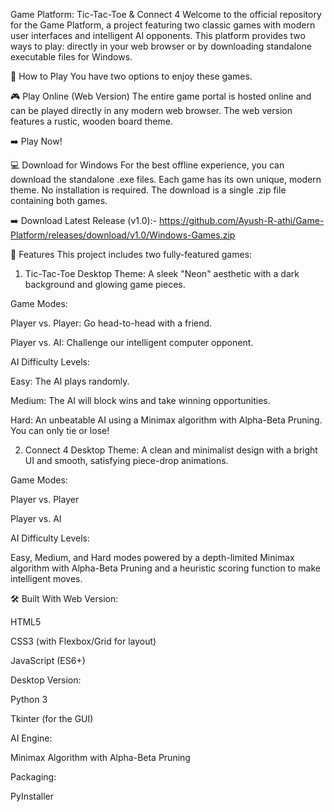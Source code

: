 Game Platform: Tic-Tac-Toe & Connect 4
Welcome to the official repository for the Game Platform, a project featuring two classic games with modern user interfaces and intelligent AI opponents. This platform provides two ways to play: directly in your web browser or by downloading standalone executable files for Windows.


🚀 How to Play
You have two options to enjoy these games.

🎮 Play Online (Web Version)
The entire game portal is hosted online and can be played directly in any modern web browser. The web version features a rustic, wooden board theme.

➡️ Play Now! <!-- This is your likely GitHub Pages URL. Update if it's different. -->

💻 Download for Windows
For the best offline experience, you can download the standalone .exe files. Each game has its own unique, modern theme. No installation is required. The download is a single .zip file containing both games.

➡️ Download Latest Release (v1.0):- https://github.com/Ayush-R-athi/Game-Platform/releases/download/v1.0/Windows-Games.zip

🌟 Features
This project includes two fully-featured games:

1. Tic-Tac-Toe
Desktop Theme: A sleek "Neon" aesthetic with a dark background and glowing game pieces.

Game Modes:

Player vs. Player: Go head-to-head with a friend.

Player vs. AI: Challenge our intelligent computer opponent.

AI Difficulty Levels:

Easy: The AI plays randomly.

Medium: The AI will block wins and take winning opportunities.

Hard: An unbeatable AI using a Minimax algorithm with Alpha-Beta Pruning. You can only tie or lose!

2. Connect 4
Desktop Theme: A clean and minimalist design with a bright UI and smooth, satisfying piece-drop animations.

Game Modes:

Player vs. Player

Player vs. AI

AI Difficulty Levels:

Easy, Medium, and Hard modes powered by a depth-limited Minimax algorithm with Alpha-Beta Pruning and a heuristic scoring function to make intelligent moves.

🛠️ Built With
Web Version:

HTML5

CSS3 (with Flexbox/Grid for layout)

JavaScript (ES6+)

Desktop Version:

Python 3

Tkinter (for the GUI)

AI Engine:

Minimax Algorithm with Alpha-Beta Pruning

Packaging:

PyInstaller
